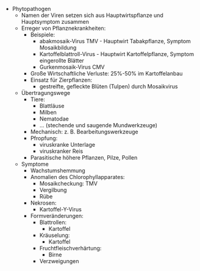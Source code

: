 - Phytopathogen
    - Namen der Viren setzen sich aus Hauptwirtspflanze und Hauptsymptom zusammen
    - Erreger von Pflanznekrankheiten:
        - Beispiele:
            - abakmosaik-Virus TMV - Hauptwirt   Tabakpflanze, Symptom Mosaikbildung
            - Kartoffelblattroll-Virus - Hauptwirt Kartoffelpflanze, Symptom eingerollte Blätter
            - Gurkenmosaik-Virus CMV
        - Große Wirtschaftliche Verluste: 25%-50% im Kartoffelanbau
        - Einsatz für Zierpflanzen:
            - gestreifte, gefleckte Blüten (Tulpen) durch Mosaikvirus
    - Übertragungswege
        - Tiere: 
            - Blattläuse
            - Milben
            - Nematodae
            - … (stechende und saugende Mundwerkzeuge)
        - Mechanisch: z. B. Bearbeitungswerkzeuge
        - Pfropfung:
            - viruskranke Unterlage
            - viruskranker Reis
        - Parasitische höhere Pflanzen, Pilze, Pollen
    - Symptome
        - Wachstumshemmung
        - Anomalien des Chlorophyllapparates:
            - Mosaikcheckung: TMV
            - Vergilbung
            - Rübe
        - Nekrosen:
            - Kartoffel-Y-Virus
        - Formveränderungen:
            - Blattrollen:
                - Kartoffel
            - Kräuselung:
                - Kartoffel
            - Fruchtfleischverhärtung:
                - Birne
            - Verzweigungen
